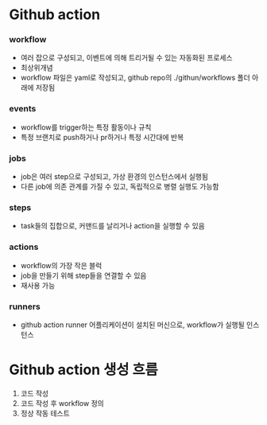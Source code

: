 # Github action 

### workflow
- 여러 잡으로 구성되고, 이벤트에 의해 트리거될 수 있는 자동화된 프로세스
- 최상위개념
- workflow 파일은 yaml로 작성되고, github repo의 ./githun/workflows 폴더 아래에 저장됨

### events
- workflow를 trigger하는 특정 활동이나 규칙
- 특정 브랜치로 push하거나 pr하거나 특정 시간대에 반복

### jobs
- job은 여러 step으로 구성되고, 가상 환경의 인스턴스에서 실행됨
- 다른 job에 의존 관계를 가질 수 있고, 독립적으로 병렬 실행도 가능함

### steps
- task들의 집합으로, 커맨드를 날리거나 action을 실행할 수 있음

### actions
- workflow의 가장 작은 블럭
- job을 만들기 위해 step들을 연결할 수 있음
- 재사용 가능

### runners
- github action runner 어플리케이션이 설치된 머신으로, workflow가 실행될 인스턴스 

# Github action 생성 흐름
1. 코드 작성
2. 코드 작성 후 workflow 정의
3. 정상 작동 테스트

